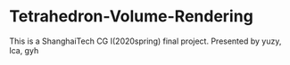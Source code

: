 # Tetrahedron-Volume-Rendering
This is a ShanghaiTech CG I(2020spring) final project. Presented by yuzy, lca, gyh
